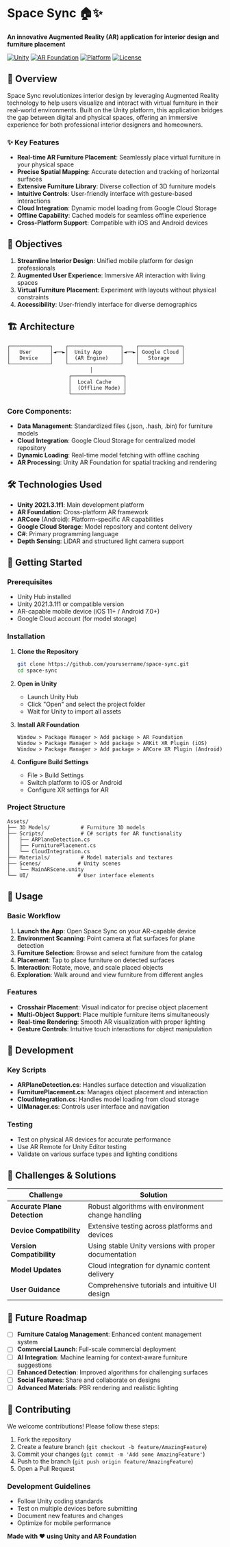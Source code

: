 # Space Sync 🏠✨

**An innovative Augmented Reality (AR) application for interior design and furniture placement**

[![Unity](https://img.shields.io/badge/Unity-2021.3.1f1-black.svg?style=flat&logo=unity)](https://unity.com/)
[![AR Foundation](https://img.shields.io/badge/AR%20Foundation-Latest-blue.svg)](https://unity.com/ar)
[![Platform](https://img.shields.io/badge/Platform-iOS%20%7C%20Android-lightgrey.svg)](https://github.com)
[![License](https://img.shields.io/badge/License-MIT-green.svg)](LICENSE)

## 📱 Overview

Space Sync revolutionizes interior design by leveraging Augmented Reality technology to help users visualize and interact with virtual furniture in their real-world environments. Built on the Unity platform, this application bridges the gap between digital and physical spaces, offering an immersive experience for both professional interior designers and homeowners.

### ✨ Key Features

- **Real-time AR Furniture Placement**: Seamlessly place virtual furniture in your physical space
- **Precise Spatial Mapping**: Accurate detection and tracking of horizontal surfaces
- **Extensive Furniture Library**: Diverse collection of 3D furniture models
- **Intuitive Controls**: User-friendly interface with gesture-based interactions
- **Cloud Integration**: Dynamic model loading from Google Cloud Storage
- **Offline Capability**: Cached models for seamless offline experience
- **Cross-Platform Support**: Compatible with iOS and Android devices

## 🎯 Objectives

1. **Streamline Interior Design**: Unified mobile platform for design professionals
2. **Augmented User Experience**: Immersive AR interaction with living spaces
3. **Virtual Furniture Placement**: Experiment with layouts without physical constraints
4. **Accessibility**: User-friendly interface for diverse demographics

## 🏗️ Architecture

```
┌─────────────┐    ┌─────────────────┐    ┌──────────────┐
│   User      │◄──►│  Unity App      │◄──►│ Google Cloud │
│   Device    │    │  (AR Engine)    │    │   Storage    │
└─────────────┘    └─────────────────┘    └──────────────┘
                           │
                    ┌─────────────────┐
                    │  Local Cache    │
                    │  (Offline Mode) │
                    └─────────────────┘
```

### Core Components:
- **Data Management**: Standardized files (.json, .hash, .bin) for furniture models
- **Cloud Integration**: Google Cloud Storage for centralized model repository
- **Dynamic Loading**: Real-time model fetching with offline caching
- **AR Processing**: Unity AR Foundation for spatial tracking and rendering

## 🛠️ Technologies Used

- **Unity 2021.3.1f1**: Main development platform
- **AR Foundation**: Cross-platform AR framework
- **ARCore** (Android): Platform-specific AR capabilities
- **Google Cloud Storage**: Model repository and content delivery
- **C#**: Primary programming language
- **Depth Sensing**: LiDAR and structured light camera support

## 🚀 Getting Started

### Prerequisites

- Unity Hub installed
- Unity 2021.3.1f1 or compatible version
- AR-capable mobile device (iOS 11+ / Android 7.0+)
- Google Cloud account (for model storage)

### Installation

1. **Clone the Repository**
   ```bash
   git clone https://github.com/yourusername/space-sync.git
   cd space-sync
   ```

2. **Open in Unity**
   - Launch Unity Hub
   - Click "Open" and select the project folder
   - Wait for Unity to import all assets

3. **Install AR Foundation**
   ```
   Window > Package Manager > Add package > AR Foundation
   Window > Package Manager > Add package > ARKit XR Plugin (iOS)
   Window > Package Manager > Add package > ARCore XR Plugin (Android)
   ```

4. **Configure Build Settings**
   - File > Build Settings
   - Switch platform to iOS or Android
   - Configure XR settings for AR

### Project Structure

```
Assets/
├── 3D Models/          # Furniture 3D models
├── Scripts/            # C# scripts for AR functionality
│   ├── ARPlaneDetection.cs
│   ├── FurniturePlacement.cs
│   └── CloudIntegration.cs
├── Materials/          # Model materials and textures
├── Scenes/            # Unity scenes
│   └── MainARScene.unity
└── UI/                # User interface elements
```

## 📱 Usage

### Basic Workflow

1. **Launch the App**: Open Space Sync on your AR-capable device
2. **Environment Scanning**: Point camera at flat surfaces for plane detection
3. **Furniture Selection**: Browse and select furniture from the catalog
4. **Placement**: Tap to place furniture on detected surfaces
5. **Interaction**: Rotate, move, and scale placed objects
6. **Exploration**: Walk around and view furniture from different angles

### Features

- **Crosshair Placement**: Visual indicator for precise object placement
- **Multi-Object Support**: Place multiple furniture items simultaneously
- **Real-time Rendering**: Smooth AR visualization with proper lighting
- **Gesture Controls**: Intuitive touch interactions for object manipulation

## 🔧 Development

### Key Scripts

- **ARPlaneDetection.cs**: Handles surface detection and visualization
- **FurniturePlacement.cs**: Manages object placement and interaction
- **CloudIntegration.cs**: Handles model loading from cloud storage
- **UIManager.cs**: Controls user interface and navigation

### Testing

- Test on physical AR devices for accurate performance
- Use AR Remote for Unity Editor testing
- Validate on various surface types and lighting conditions

## 🚧 Challenges & Solutions

| Challenge | Solution |
|-----------|----------|
| **Accurate Plane Detection** | Robust algorithms with environment change handling |
| **Device Compatibility** | Extensive testing across platforms and devices |
| **Version Compatibility** | Using stable Unity versions with proper documentation |
| **Model Updates** | Cloud integration for dynamic content delivery |
| **User Guidance** | Comprehensive tutorials and intuitive UI design |

## 🔮 Future Roadmap

- [ ] **Furniture Catalog Management**: Enhanced content management system
- [ ] **Commercial Launch**: Full-scale commercial deployment
- [ ] **AI Integration**: Machine learning for context-aware furniture suggestions
- [ ] **Enhanced Detection**: Improved algorithms for challenging surfaces
- [ ] **Social Features**: Share and collaborate on designs
- [ ] **Advanced Materials**: PBR rendering and realistic lighting

## 🤝 Contributing

We welcome contributions! Please follow these steps:

1. Fork the repository
2. Create a feature branch (`git checkout -b feature/AmazingFeature`)
3. Commit your changes (`git commit -m 'Add some AmazingFeature'`)
4. Push to the branch (`git push origin feature/AmazingFeature`)
5. Open a Pull Request

### Development Guidelines

- Follow Unity coding standards
- Test on multiple devices before submitting
- Document new features and changes
- Optimize for mobile performance


**Made with ❤️ using Unity and AR Foundation**
